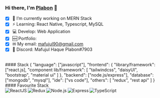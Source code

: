 <!--
**MafujulHaquePlabon/MafujulHaquePlabon** is a ✨ _special_ ✨ repository because its `README.md` (this file) appears on your GitHub profile.

Here are some ideas to get you started:

- 🔭 I’m currently working on ...
- 🌱 I’m currently learning ...
- 👯 I’m looking to collaborate on ...
- 🤔 I’m looking for help with ...
- 💬 Ask me about ...
- 📫 How to reach me: ...
- 😄 Pronouns: ...
- ⚡ Fun fact: ...
-->
### Hi there, I'm [Plabon](https://github.com/MafujulHaquePlabon) 👋
- [x] 🌱 I’m currently working on MERN Stack
- [x] ⚡ Learning: React Native, Typescript, MySQL
- [x] 💻 Develop: Web Application
- [x] 🆕 Portfolio: 
- [x] ✉ My email: mafujul90@gmail.com
- [x] 💬 Discord: Mafujul Haque Plabon#7903
<br />
#### Stack
{
  "language": ["javascript"],
  "frontend": {
     "library/framework": ["react.js],
     "component lib/framework": [
        "tailwindcss",
         "daisyUI",
         "bootstrap",
           "material ui"
    ]
  },
  "backend": ["node.js/express"], 
   "database": ["mongodb", "mysql"],
    "ide": ["vs code"],                     
  "others": [
    "redux",
    "rest api"
  ]
}
<br />
#### Favourite Stack
<br />
<img align="left" alt="ReactJS" src="https://img.shields.io/badge/React-20232A?style=for-the-badge&logo=react&logoColor=61DAFB" />
<img align="left" alt="Redux" src="https://img.shields.io/badge/Redux-593D88?style=for-the-badge&logo=redux&logoColor=white" />
<img align="left" alt="Node.js" src="https://img.shields.io/badge/Node.js-43853D?style=for-the-badge&logo=node.js&logoColor=white" />
<img align="left" alt="Express" src="https://img.shields.io/badge/Express.js-404D59?style=for-the-badge" />
<img align="left" alt="TypeScript" src="https://img.shields.io/badge/Mongdb-3178c6?style=for-the-badge&logo=mongodb&logoColor=green" />
